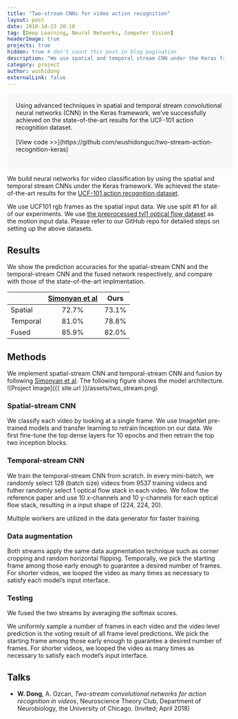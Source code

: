 ```yaml
---
title: "Two-stream CNNs for video action recognition"
layout: post
date: 2018-10-23 20:10
tag: [Deep Learning, Neural Networks, Computer Vision]
headerImage: true
projects: true
hidden: true # don't count this post in blog pagination
description: "We use spatial and temporal stream CNN under the Keras framework to reproduce published results on UCF-101 action recognition dataset."
category: project
author: wushidong
externalLink: false
---
```


<span style="background-color: #f8f8f8; padding: 20px; border-radius: 0px; display: inline-block; width: calc(100% - 20px);">
Using advanced techniques in spatial and temporal stream convolutional neural networks (CNN) in the Keras framework, we’ve successfully achieved on the state-of-the-art results for the UCF-101 action recognition dataset.<br><br>
[View code >>](https://github.com/wushidonguc/two-stream-action-recognition-keras)<br>
<br>
</span>

<!--
[![License: MIT](https://img.shields.io/badge/License-MIT-yellow.svg)](https://opensource.org/licenses/MIT)
[![DOI](https://zenodo.org/badge/127003611.svg)](https://zenodo.org/badge/latestdoi/127003611)
-->

We build neural networks for video classification by using the spatial and temporal stream CNNs under the Keras framework. We achieved the state-of-the-art results for the [UCF-101 action recognition dataset](https://www.crcv.ucf.edu/data/UCF101.php).

We use UCF101 rgb frames as the spatial input data. We use split #1 for all of our experiments.
We use [the preprocessed tvl1 optical flow dataset](https://github.com/feichtenhofer/twostreamfusion) as the motion input data.
Please refer to our GitHub repo for detailed steps on setting up the above datasets.

## Results
We show the prediction accuracies for the spatial-stream CNN and the temporal-stream CNN and the fused network respectively, and compare with those of the state-of-the-art implmentation.

|      | [Simonyan et al](http://papers.nips.cc/paper/5353-two-stream-convolutional)| Ours  |
------------- | :--------------:    | :----:|
|Spatial      | 72.7%               | 73.1% |
|Temporal     | 81.0%               | 78.8% |
|Fused       | 85.9%               | 82.0% |


## Methods

We implement spatial-stream CNN and temporal-stream CNN and fusion by following [Simonyan et al](http://papers.nips.cc/paper/5353-two-stream-convolutional). The following figure shows the model architecture.
![Project Image]({{ site.url }}/assets/two_stream.png)

### Spatial-stream CNN

We classify each video by looking at a single frame. We use ImageNet pre-trained models and transfer learning to retrain Inception on our data. We first fine-tune the top dense layers for 10 epochs and then retrain the top two inception blocks.

### Temporal-stream CNN

We train the temporal-stream CNN from scratch. In every mini-batch, we randomly select 128 (batch size) videos from 9537 training videos and futher randomly select 1 optical flow stack in each video. We follow the reference paper and use 10 x-channels and 10 y-channels for each optical flow stack, resulting in a input shape of (224, 224, 20).

Multiple workers are utilized in the data generator for faster training.

### Data augmentation

Both streams apply the same data augmentation technique such as corner cropping and random horizontal flipping. Temporally, we pick the starting frame among those early enough to guarantee a desired number of frames. For shorter videos, we looped the video as many times as necessary to satisfy each model’s input interface.


### Testing

We fused the two streams by averaging the softmax scores.

We uniformly sample a number of frames in each video and the video level prediction is the voting result of all frame level predictions. We pick the starting frame among those early enough to guarantee a desired number of frames. For shorter videos, we looped the video as many times as necessary to satisfy each model’s input interface.


<h2>Talks</h2>
<ul class="skill-list">
	<li><b>W. Dong</b>, A. Ozcan, <i>Two-stream convolutional networks for action recognition in videos</i>, Neuroscience Theory Club, Department of Neurobiology, the University of Chicago. (Invited; April 2018)</li>
</ul>

<!--
## References

*  [[1] Two-stream convolutional networks for action recognition in videos](http://papers.nips.cc/paper/5353-two-stream-convolutional)

*  [[2] Convolutional Two-Stream Network Fusion for Video Action Recognition](https://github.com/feichtenhofer/twostreamfusion)

*  [[3] Five video classification methods](https://github.com/harvitronix/five-video-classification-methods/blob/master/README.md)

*  [[4] UCF101: A Dataset of 101 Human Actions Classes From Videos in The Wild](https://arxiv.org/abs/1212.0402)
-->

